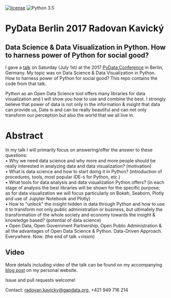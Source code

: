 [![license](https://img.shields.io/github/license/mashape/apistatus.svg)](https://github.com/radovankavicky/PyDataBerlin2017/blob/master/LICENSE)
![Python 3.5](https://img.shields.io/badge/python-3.5-blue.svg)

# PyData Berlin 2017 Radovan Kavický
## Data Science & Data Visualization in Python. How to harness power of Python for social good?

I gave a [talk](https://pydata.org/berlin2017/schedule/presentation/6/) on Saturday (July 1st) at the 2017 [PyData Conference](https://pydata.org/berlin2017/schedule/) in Berlin, Germany. My topic was on Data Science & Data Visualization in Python. How to harness power of Python for social good? This repo contains the code from that talk.

Python as an Open Data Science tool offers many libraries for data visualization and I will show you how to use and combine the best. I strongly believe that power of data is not only in the information & insight that data can provide us, Data is and can be really beautiful and can not only transform our perception but also the world that we all live in.

# Abstract

In my talk I will primarily focus on answering/offer the answer to these questions: <br />
• Why we need data science and why more and more people should be really interested in analyzing data and data visualization? (motivation) <br />
• What is data science and how to start doing it in Python? (introduction of procedures, tools, most popular IDE-s for Python, etc.) <br />
• What tools for data analysis and data visualization Python offers? (in each stage of analysis the best libraries will be shown for the specific purpose; as for data visualization we will focus particularly on Bokeh, Seaborn, Plotly and use of Jupyter Notebook and Plotly) <br />
• How to "unlock" the insight hidden in data through Python and how to use it to transform not only public administration or business, but ultimately the transformation of the whole society and economy towards the insight & knowledge based? (potential of data science) <br />
• Open Data, Open Government Partnership, Open Public Administration & all the advantages of Open Data Science & Python. Data-Driven Approach. Everywhere. Now. (the end of talk +vision) <br />


## Video

More details including video of the talk can be found on my accompanying [blog post]() on my personal website. 

Issue and pull requests welcome!

Contact: radovan.kavicky@gapdata.org, +421 949 716 214 

